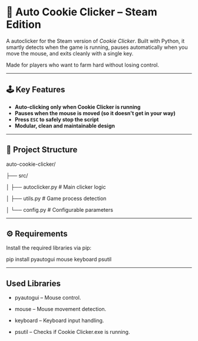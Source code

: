 # 🍪 Auto Cookie Clicker – Steam Edition

A autoclicker for the Steam version of *Cookie Clicker*. Built with Python, it smartly detects when the game is running, pauses automatically when you move the mouse, and exits cleanly with a single key.

Made for players who want to farm hard without losing control.

---

## 🕹️ Key Features

- **Auto-clicking only when Cookie Clicker is running**
- **Pauses when the mouse is moved (so it doesn't get in your way)**
- **Press `ESC` to safely stop the script**
- **Modular, clean and maintainable design**

---

## 📁 Project Structure
auto-cookie-clicker/


├── src/

│ ├── autoclicker.py # Main clicker logic

│ ├── utils.py # Game process detection

│ └── config.py # Configurable parameters


---

## ⚙️ Requirements

Install the required libraries via pip:


pip install pyautogui mouse keyboard psutil

---

## Used Libraries

- pyautogui – Mouse control.

- mouse – Mouse movement detection.

- keyboard – Keyboard input handling.

- psutil – Checks if Cookie Clicker.exe is running.

